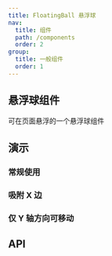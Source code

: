 ```yaml
---
title: FloatingBall 悬浮球
nav:
  title: 组件
  path: /components
  order: 2
group:
  title: 一般组件
  order: 1
---
```


## 悬浮球组件

可在页面悬浮的一个悬浮球组件

## 演示

### 常规使用

<code src="../demo/floating-ball/demo1.tsx"></code>

### 吸附 X 边

<code src="../demo/floating-ball/demo2.tsx"></code>

### 仅 Y 轴方向可移动

<code src="../demo/floating-ball/demo3.tsx"></code>

## API

<API id="FloatingBall"></API>
